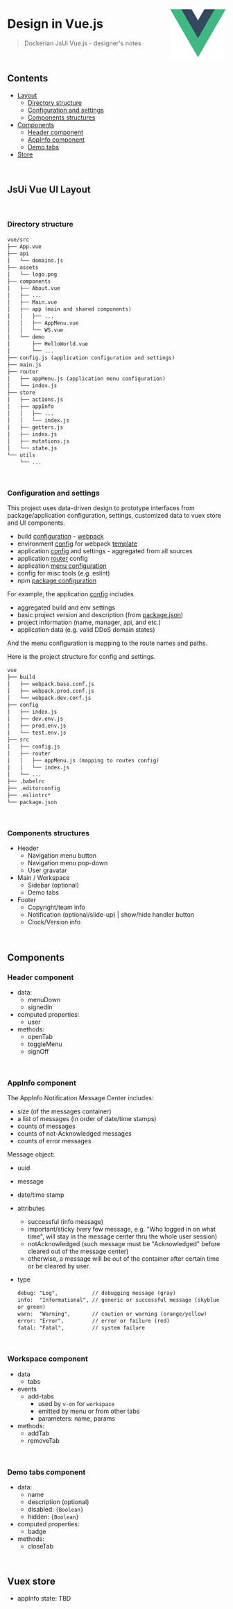 <img src="assets/vue.png" height="128px" align="right"
  style="border:0;height:128px;text-align:right;vertical-align:middle;"
  alt="Vue.js" border="0" title="Vue.js" valign="middle" />
# Design in Vue.js

> Dockerian JsUi Vue.js - designer's notes


<br/><a name="contents"></a>
## Contents

  * [Layout](#ui)
    - [Directory structure](#domains-p)
    - [Configuration and settings](#config)
    - [Components structures](#ui-layout)
  * [Components](#components)
    - [Header component](#header)
    - [AppInfo component](#appInfo)
    - [Demo tabs](#tab)
  * [Store](#store)


<a name="ui"><br/></a>
## JsUi Vue UI Layout

<a name="tree"><br/></a>
### Directory structure

  ```
  vue/src
  ├── App.vue
  ├── api
  │   └── domains.js
  ├── assets
  │   └── logo.png
  ├── components
  │   ├── About.vue
  │   ├── ...
  │   ├── Main.vue
  │   ├── app (main and shared components)
  │   │   ├── ...
  │   │   ├── AppMenu.vue
  │   │   └── WS.vue
  │   └── demo
  │       ├── HelloWorld.vue
  │       └── ...
  ├── config.js (application configuration and settings)
  ├── main.js
  ├── router
  │   ├── appMenu.js (application menu configuration)
  │   └── index.js
  ├── store
  │   ├── actions.js
  │   ├── appInfo
  │   │   ├── ...
  │   │   └── index.js
  │   ├── getters.js
  │   ├── index.js
  │   ├── mutations.js
  │   └── state.js
  └── utils
      └── ...
  ```

<a name="config"><br/></a>
### Configuration and settings

  This project uses data-driven design to prototype interfaces from
  package/application configuration, settings, customized data to vuex store
  and UI components.
  * build [configuration](./build) - [webpack](https://webpack.js.org/concepts/)
  * environment [config](./config) for webpack [template](http://vuejs-templates.github.io/webpack/structure.html)
  * application [config](./src/config.js) and settings - aggregated from all sources
  * application [router](./src/router/index.js) config
  * application [menu configuration](./src/router/appMenu.js)
  * config for misc tools (e.g. eslint)
  * npm [package configuration](./package.json)

For example, the application [config](./src/config.js) includes
  - aggregated build and env settings
  - basic project version and description (from [package.json](./package.json))
  - project information (name, manager, api, and etc.)
  - application data (e.g. valid DDoS domain states)

And the menu configuration is mapping to the route names and paths.

Here is the project structure for config and settings.

  ```
  vue
  ├── build
  │   ├── webpack.base.conf.js
  │   ├── webpack.prod.conf.js
  │   └── webpack.dev.conf.js
  ├── config
  │   ├── index.js
  │   ├── dev.env.js
  │   ├── prod.env.js
  │   └── test.env.js
  ├── src
  │   ├── config.js
  │   ├── router
  │   │   ├── appMenu.js (mapping to routes config)
  │   │   └── index.js
  │   └── ...
  ├── .babelrc
  ├── .editorconfig
  ├── .eslintrc*
  └── package.json
  ```

<a name="ui-layout"><br/></a>
### Components structures

  * Header
    - Navigation menu button
    - Navigation menu pop-down
    - User gravatar
  * Main / Workspace
    - Sidebar (optional)
    - Demo tabs
  * Footer
    - Copyright/team info
    - Notification (optional/slide-up) | show/hide handler button
    - Clock/Version info



<a name="components"><br/></a>
## Components

<a name="header"></a>
### Header component

  * data:
    - menuDown
    - signedIn
  * computed properties:
    - user
  * methods:
    - openTab
    - toggleMenu
    - signOff

<a name="appInfo"><br/></a>
### AppInfo component

  The AppInfo Notification Message Center includes:
  - size (of the messages container)
  - a list of messages (in order of date/time stamps)
  - counts of messages
  - counts of not-Acknowledged messages
  - counts of error messages


  Message object:
  * uuid
  * message
  * date/time stamp
  * attributes
    - successful (info message)
    - important/sticky (very few message, e.g. "Who logged in on what time", will stay in the message center thru the whole user session)
    - notAcknowledged (such message must be "Acknowledged" before cleared out of the message center)
    - otherwise, a message will be out of the container after certain time or be cleared by user.
  * type

    ```
    debug: "Log",           // debugging message (gray)
    info:  "Informational", // generic or successful message (skyblue or green)
    warn:  "Warning",       // caution or warning (orange/yellow)
    error: "Error",         // error or failure (red)
    fatal: "Fatal",         // system failure
    ```

<a name="appInfo"><br/></a>
### Workspace component

  * data
    - tabs
  * events
    * add-tabs
      - used by `v-on` for `workspace`
      - emitted by menu or from other tabs
      - parameters: name, params
  * methods:
    - addTab
    - removeTab

<a name="tab"><br/></a>
### Demo tabs component

  * data:
    - name
    - description (optional)
    - disabled: `{Boolean}`
    - hidden: `{Boolean}`
  * computed properties:
    - badge
  * methods:
    - closeTab



<a name="store"><br/></a>
## Vuex store

  * appInfo state: TBD
